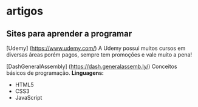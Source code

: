 # artigos

## Sites para aprender a programar

[Udemy] (https://www.udemy.com/)
A Udemy possui muitos cursos em diversas áreas porém pagos, sempre tem promoções e vale muito a pena!

[DashGeneralAssembly] (https://dash.generalassemb.ly/)
Conceitos básicos de programação.
<b>Linguagens:</b>
<ul>
  <li>HTML5</li>
  <li>CSS3</li>
  <li>JavaScript</li>
</ul>
